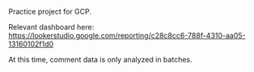Practice project for GCP.

Relevant dashboard here: https://lookerstudio.google.com/reporting/c28c8cc6-788f-4310-aa05-13160102f1d0

At this time, comment data is only analyzed in batches. 
